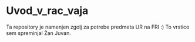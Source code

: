 # Uvod_v_rac_vaja
 Ta repository je namenjen zgolj za potrebe predmeta UR na FRI :)
 To vrstico sem spreminjal Žan Juvan.
